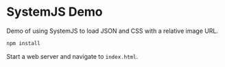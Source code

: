 SystemJS Demo
=============

Demo of using SystemJS to load JSON and CSS with a relative image URL.

```bash
npm install
```

Start a web server and navigate to `index.html`.
